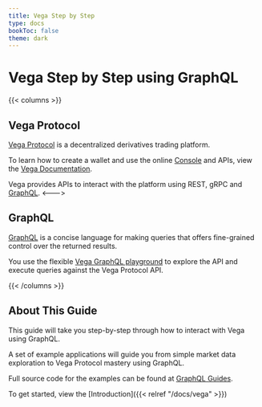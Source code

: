 ```yaml
---
title: Vega Step by Step
type: docs
bookToc: false
theme: dark
---
```


# Vega Step by Step using GraphQL

{{< columns >}}
## Vega Protocol

[Vega Protocol](https://vega.xyz/) is a decentralized derivatives trading platform.

To learn how to create a wallet and use the online [Console](https://console.fairground.wtf/) and APIs, view the [Vega Documentation](https://docs.fairground.vega.xyz/).

Vega provides APIs to interact with the platform using REST, gRPC and [GraphQL](https://graphql.org/).
<--->

## GraphQL

[GraphQL](https://graphql.org/) is a concise language for making queries that offers fine-grained control over the returned results.

You use the flexible [Vega GraphQL playground](https://lb.testnet.vega.xyz/playground) to explore the API and execute queries against the Vega Protocol API. 

{{< /columns >}}
## About This Guide

This guide will take you step-by-step through how to interact with Vega using GraphQL.

A set of example applications will guide you from simple market data exploration to Vega Protocol mastery using GraphQL.

Full source code for the examples can be found at [GraphQL Guides](https://github.com/ben-razor/vega-guide/tree/main/GraphQL-Guides/apps).

To get started, view the [Introduction]({{< relref "/docs/vega" >}})